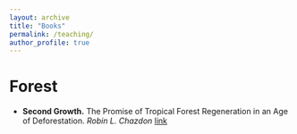 ```yaml
---
layout: archive
title: "Books"
permalink: /teaching/
author_profile: true
---
```

Forest
=====
- **Second Growth.** The Promise of Tropical Forest Regeneration in an Age of Deforestation. *Robin L. Chazdon* [link](https://press.uchicago.edu/ucp/books/book/chicago/S/bo17407876.html)
